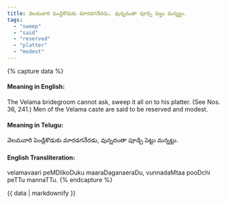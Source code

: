 ```yaml
---
title: వెలమవారి పెండ్లికొడుకు మారడగనేరడు, వున్నదంతా పూడ్చి పెట్టు మన్నట్టు.
tags:
  - "sweep"
  - "said"
  - "reserved"
  - "platter"
  - "modest"
---
```


{% capture data %}
#### Meaning in English:
The Velama bridegroom cannot ask, sweep it all on to his platter.
(See Nos. 36, 241.)
Men of the Velama caste are said to be reserved and modest.

#### Meaning in Telugu:
వెలమవారి పెండ్లికొడుకు మారడగనేరడు, వున్నదంతా పూడ్చి పెట్టు మన్నట్టు.

#### English Transliteration:
velamavaari peMDlikoDuku maaraDaganaeraDu, vunnadaMtaa pooDchi peTTu mannaTTu.
{% endcapture %}

<div class="notice">{{ data | markdownify }}</div>

